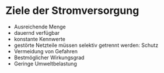 # Ziele der Stromversorgung
- Ausreichende Menge
- dauernd verfügbar
- konstante Kennwerte
- gestörte Netzteile müssen selektiv getrennt werden: Schutz
- Vermeidung von Gefahren
- Bestmöglicher Wirkungsgrad
- Geringe Umweltbelastung
